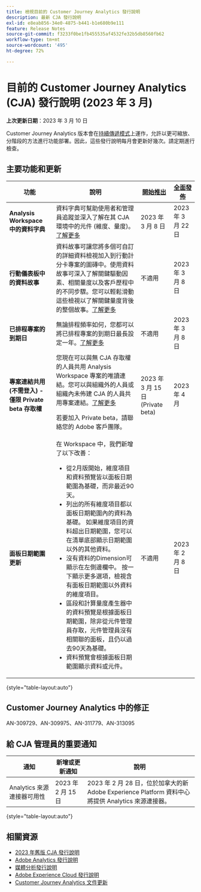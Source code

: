 ```yaml
---
title: 檢視目前的 Customer Journey Analytics 發行說明
description: 最新 CJA 發行說明
exl-id: e8eab856-34e0-4875-b441-b1e680b9e111
feature: Release Notes
source-git-commit: f3233f0be1fb455535af4532fe32b5db8560fb62
workflow-type: tm+mt
source-wordcount: '495'
ht-degree: 72%

---
```


# 目前的 Customer Journey Analytics (CJA) 發行說明 (2023 年 3 月)

**上次更新日期**：2023 年 3 月 10 日

Customer Journey Analytics 版本會在[持續傳遞模式](releases.md)上運作，允許以更可縮放、分階段的方法進行功能部署。因此，這些發行說明每月會更新好幾次。請定期進行檢查。

## 主要功能和更新

| 功能 | 說明 | [開始推出](/help/release-notes/releases.md) | [全面發佈](/help/release-notes/releases.md) |
| ----------- | ---------- | ----- | --- |
| **Analysis Workspace 中的資料字典** | 資料字典可幫助使用者和管理員追蹤並深入了解在其 CJA 環境中的元件 (維度、量度)。[了解更多](/help/components/data-dictionary/data-dictionary-overview.md) | 2023 年 3 月 8 日 | 2023 年 3 月 22 日 |
| **行動儀表板中的資料故事** | 資料故事可讓您將多個可自訂的詳細資料檢視加入到行動計分卡專案的圖磚中。使用資料故事可深入了解關鍵驅動因素、相關量度以及客戶歷程中的不同步驟。您可以輕鬆滑動這些檢視以了解關鍵量度背後的整個故事。[了解更多](/help/mobile-app/create-scorecard.md#create-data-story) | 不適用 | 2023 年 3 月 8 日 |
| **已排程專案的到期日** | 無論排程頻率如何，您都可以將已排程專案的到期日最長設定一年。[了解更多](/help/analysis-workspace/curate-share/t-schedule-report.md) | 不適用 | 2023 年 3 月 8 日 |
| **專案連結共用 (不需登入) - 僅限 Private beta 存取權** | 您現在可以與無 CJA 存取權的人員共用 Analysis Workspace 專案的唯讀連結。您可以與組織外的人員或組織內未佈建 CJA 的人員共用專案連結。[了解更多](/help/analysis-workspace/curate-share/share-projects.md)<p>若要加入 Private beta，請聯絡您的 Adobe 客戶團隊。 | 2023 年 3 月 15 日 (Private beta) | 2023 年 4 月 |
| **面板日期範圍更新** | 在 Workspace 中，我們新增了以下改善：<ul><li>從2月版開始，維度項目和資料預覽皆以面板日期範圍為基礎，而非最近90天。 </li><li>列出的所有維度項目都以面板日期範圍內的資料為基礎。 如果維度項目的資料超出日期範圍，您可以在清單底部顯示日期範圍以外的其他資料。</li><li>沒有資料的Dimension可顯示在左側邊欄中。 按一下顯示更多選項，檢視含有面板日期範圍以外資料的維度項目。</li><li>區段和計算量度產生器中的資料預覽是根據面板日期範圍，除非從元件管理員存取，元件管理員沒有相關聯的面板，且仍以過去90天為基礎。</li><li>資料預覽會根據面板日期範圍顯示資料或元件。</li></ul> | 不適用 | 2023 年 2 月 8 日 |

{style="table-layout:auto"}

## Customer Journey Analytics 中的修正

AN-309729、AN-309975、AN-311779、AN-313095

## 給 CJA 管理員的重要通知

| 通知 | 新增或更新通知 | 說明 |
| --- | --- | --- |
| Analytics 來源連接器可用性 | 2023 年 2 月 15 日 | 2023 年 2 月 28 日，位於加拿大的新 Adobe Experience Platform 資料中心將提供 Analytics 來源連接器。 |

{style="table-layout:auto"}

## 相關資源

* [2023 年舊版 CJA 發行說明](/help/release-notes/2023.md)
* [Adobe Analytics 發行說明](https://experienceleague.adobe.com/docs/analytics/release-notes/latest.html?lang=zh-Hant)
* [媒體分析發行說明](https://experienceleague.adobe.com/docs/media-analytics/using/additional-resources/release-notes.html?lang=zh-Hant)
* [Adobe Experience Cloud 發行說明](https://experienceleague.adobe.com/docs/release-notes/experience-cloud/current.html?lang=zh-Hant)
* [Customer Journey Analytics 文件更新](/help/release-notes/doc-changes.md)
